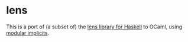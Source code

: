 # lens
This is a port of (a subset of) the [lens library for Haskell](https://github.com/ekmett/lens) to OCaml,
using [modular implicits](https://www.cl.cam.ac.uk/~jdy22/papers/modular-implicits.pdf).
